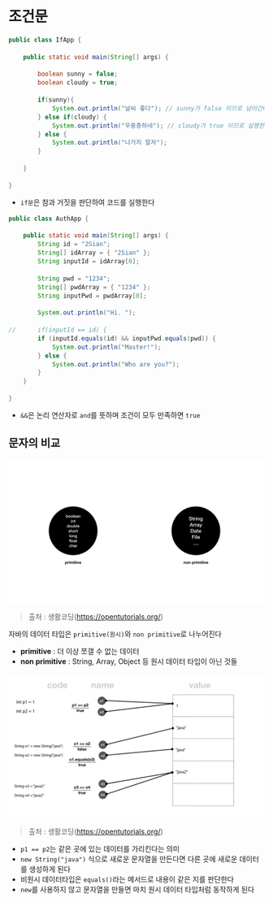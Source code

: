 # 조건문

```java
public class IfApp {
 
    public static void main(String[] args) {
 
        boolean sunny = false;
        boolean cloudy = true;

        if(sunny){
            System.out.println("날씨 좋다"); // sunny가 false 이므로 넘어간다
        } else if(cloudy) {
            System.out.println("우중충하네"); // cloudy가 true 이므로 실행한다
        } else {
            System.out.println("나가지 말자");
        }
 
    }
 
}
```
- `if문`은 참과 거짓을 판단하여 코드를 실행한다

```java
public class AuthApp {

	public static void main(String[] args) {
		String id = "2Sian";
		String[] idArray = { "2Sian" };
		String inputId = idArray[0];

		String pwd = "1234";
		String[] pwdArray = { "1234" };
		String inputPwd = pwdArray[0];

		System.out.println("Hi. ");

//		if(inputId == id) {
		if (inputId.equals(id) && inputPwd.equals(pwd)) {
			System.out.println("Master!");
		} else {
			System.out.println("Who are you?");
		}
	}

}
```

- `&&`은 논리 연산자로 `and`를 뜻하며 조건이 모두 만족하면 `true`

## 문자의 비교

![java_if_01](./images/java_if_01.png)
>출처 : 생활코딩(https://opentutorials.org/)

자바의 데이터 타입은 `primitive(원시)`와 `non primitive`로 나누어진다 

- **primitive** : 더 이상 쪼갤 수 없는 데이터
- **non primitive** : String, Array, Object 등 원시 데이터 타입이 아닌 것들

![java_if_01](./images/java_if_02.png)
>출처 : 생활코딩(https://opentutorials.org/)

- `p1 == p2`는 같은 곳에 있는 데이터를 가리킨다는 의미
- `new String("java")` 식으로 새로운 문자열을 만든다면 다른 곳에 새로운 데이터를 생성하게 된다
- 비원시 데이터타입은 `equals()`라는 메서드로 내용이 같은 지를 판단한다
- `new`를 사용하지 않고 문자열을 만들면 마치 원시 데이터 타입처럼 동작하게 된다